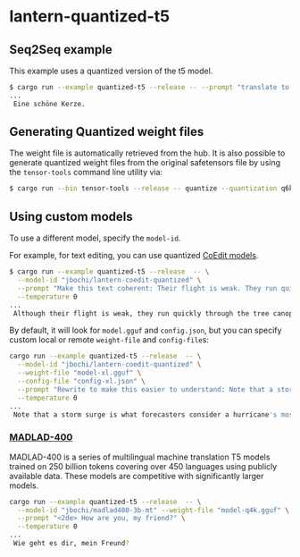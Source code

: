 # lantern-quantized-t5

## Seq2Seq example

This example uses a quantized version of the t5 model.

```bash
$ cargo run --example quantized-t5 --release -- --prompt "translate to German: A beautiful lantern."
...
 Eine schöne Kerze.
```

## Generating Quantized weight files

The weight file is automatically retrieved from the hub. It is also possible to
generate quantized weight files from the original safetensors file by using the
`tensor-tools` command line utility via:

```bash
$ cargo run --bin tensor-tools --release -- quantize --quantization q6k PATH/TO/T5/model.safetensors /tmp/model.gguf
```

## Using custom models

To use a different model, specify the `model-id`.

For example, for text editing, you can use quantized [CoEdit models](https://huggingface.co/jbochi/lantern-coedit-quantized).

```bash
$ cargo run --example quantized-t5 --release  -- \
  --model-id "jbochi/lantern-coedit-quantized" \
  --prompt "Make this text coherent: Their flight is weak. They run quickly through the tree canopy." \
  --temperature 0
...
 Although their flight is weak, they run quickly through the tree canopy.
```

By default, it will look for `model.gguf` and `config.json`, but you can specify
custom local or remote `weight-file` and `config-file`s:

```bash
cargo run --example quantized-t5 --release  -- \
  --model-id "jbochi/lantern-coedit-quantized" \
  --weight-file "model-xl.gguf" \
  --config-file "config-xl.json" \
  --prompt "Rewrite to make this easier to understand: Note that a storm surge is what forecasters consider a hurricane's most treacherous aspect." \
  --temperature 0
...
 Note that a storm surge is what forecasters consider a hurricane's most dangerous part.
```

### [MADLAD-400](https://arxiv.org/abs/2309.04662)

MADLAD-400 is a series of multilingual machine translation T5 models trained on 250 billion tokens covering over 450 languages using publicly available data. These models are competitive with significantly larger models.

```bash
cargo run --example quantized-t5 --release  -- \
  --model-id "jbochi/madlad400-3b-mt" --weight-file "model-q4k.gguf" \
  --prompt "<2de> How are you, my friend?" \
  --temperature 0
...
 Wie geht es dir, mein Freund?
```
